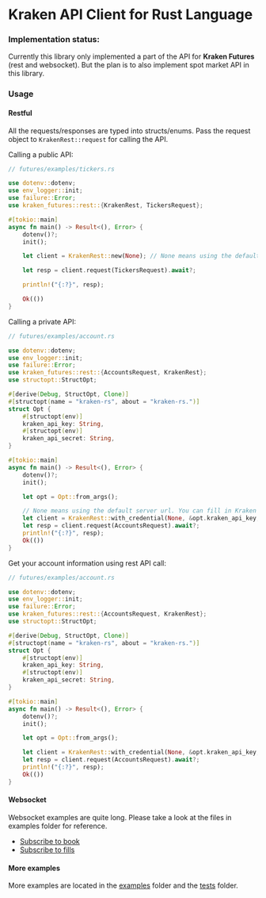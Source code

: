 Kraken API Client for Rust Language
=================

### Implementation status:

Currently this library only implemented a part of the API for **Kraken Futures** (rest and websocket). But the plan is to also implement spot market API in this library.

### Usage

#### Restful

All the requests/responses are typed into structs/enums. Pass the request object to `KrakenRest::request` for calling the API.

Calling a public API:

```rust
// futures/examples/tickers.rs

use dotenv::dotenv;
use env_logger::init;
use failure::Error;
use kraken_futures::rest::{KrakenRest, TickersRequest};

#[tokio::main]
async fn main() -> Result<(), Error> {
    dotenv()?;
    init();

    let client = KrakenRest::new(None); // None means using the default server url. You can fill in Kraken's internal URL here if you whitelisted your IP.

    let resp = client.request(TickersRequest).await?;

    println!("{:?}", resp);

    Ok(())
}
```

Calling a private API:

```rust
// futures/examples/account.rs

use dotenv::dotenv;
use env_logger::init;
use failure::Error;
use kraken_futures::rest::{AccountsRequest, KrakenRest};
use structopt::StructOpt;

#[derive(Debug, StructOpt, Clone)]
#[structopt(name = "kraken-rs", about = "kraken-rs.")]
struct Opt {
    #[structopt(env)]
    kraken_api_key: String,
    #[structopt(env)]
    kraken_api_secret: String,
}

#[tokio::main]
async fn main() -> Result<(), Error> {
    dotenv()?;
    init();

    let opt = Opt::from_args();

    // None means using the default server url. You can fill in Kraken's internal URL here if you whitelisted your IP.
    let client = KrakenRest::with_credential(None, &opt.kraken_api_key, &opt.kraken_api_secret); 
    let resp = client.request(AccountsRequest).await?;
    println!("{:?}", resp);
    Ok(())
}
```

Get your account information using rest API call:

```rust
// futures/examples/account.rs

use dotenv::dotenv;
use env_logger::init;
use failure::Error;
use kraken_futures::rest::{AccountsRequest, KrakenRest};
use structopt::StructOpt;

#[derive(Debug, StructOpt, Clone)]
#[structopt(name = "kraken-rs", about = "kraken-rs.")]
struct Opt {
    #[structopt(env)]
    kraken_api_key: String,
    #[structopt(env)]
    kraken_api_secret: String,
}

#[tokio::main]
async fn main() -> Result<(), Error> {
    dotenv()?;
    init();

    let opt = Opt::from_args();

    let client = KrakenRest::with_credential(None, &opt.kraken_api_key, &opt.kraken_api_secret);
    let resp = client.request(AccountsRequest).await?;
    println!("{:?}", resp);
    Ok(())
}
```

#### Websocket

Websocket examples are quite long. Please take a look at the files in examples folder for reference.

* [Subscribe to book](futures/examples/book.rs)
* [Subscribe to fills](futures/examples/fills.rs)

#### More examples

More examples are located in the [examples](futures/examples) folder and the [tests](futures/tests) folder.